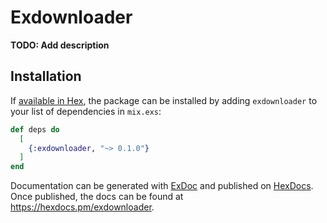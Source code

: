 # Exdownloader

**TODO: Add description**

## Installation

If [available in Hex](https://hex.pm/docs/publish), the package can be installed
by adding `exdownloader` to your list of dependencies in `mix.exs`:

```elixir
def deps do
  [
    {:exdownloader, "~> 0.1.0"}
  ]
end
```

Documentation can be generated with [ExDoc](https://github.com/elixir-lang/ex_doc)
and published on [HexDocs](https://hexdocs.pm). Once published, the docs can
be found at <https://hexdocs.pm/exdownloader>.

